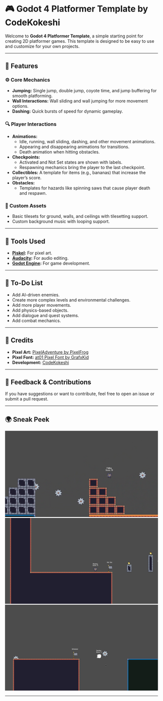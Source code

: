 # 🎮 Godot 4 Platformer Template by CodeKokeshi

Welcome to **Godot 4 Platformer Template**, a simple starting point for creating 2D platformer games. This template is designed to be easy to use and customize for your own projects.

---

## 🌟 Features

### ⚙ Core Mechanics
- **Jumping:** Single jump, double jump, coyote time, and jump buffering for smooth platforming.
- **Wall Interactions:** Wall sliding and wall jumping for more movement options.
- **Dashing:** Quick bursts of speed for dynamic gameplay.

### 🔍 Player Interactions
- **Animations:**
  - Idle, running, wall sliding, dashing, and other movement animations.
  - Appearing and disappearing animations for transitions.
  - Death animation when hitting obstacles.
- **Checkpoints:**
  - Activated and Not Set states are shown with labels.
  - Respawning mechanics bring the player to the last checkpoint.
- **Collectibles:** A template for items (e.g., bananas) that increase the player’s score.
- **Obstacles:**
  - Templates for hazards like spinning saws that cause player death and respawn.

### 🎨 Custom Assets
- Basic tilesets for ground, walls, and ceilings with tilesetting support.
- Custom background music with looping support.

---

## 🚀 Tools Used
- **[Piskel](https://www.piskelapp.com/):** For pixel art.
- **[Audacity](https://www.audacityteam.org/):** For audio editing.
- **[Godot Engine](https://godotengine.org/):** For game development.

---

## 🔧 To-Do List
- Add AI-driven enemies.
- Create more complex levels and environmental challenges.
- Add more player movements.
- Add physics-based objects.
- Add dialogue and quest systems.
- Add combat mechanics.

---

## 📜 Credits
- **Pixel Art:** [PixelAdventure by PixelFrog](https://pixelfrog-assets.itch.io/pixel-adventure-1)
- **Pixel Font:** [at01 Pixel Font by GrafxKid](https://grafxkid.itch.io/at01-pixel-font)
- **Development:** [CodeKokeshi](https://github.com/CodeKokeshi)

---

## 💬 Feedback & Contributions
If you have suggestions or want to contribute, feel free to open an issue or submit a pull request.

---

## 🌍 Sneak Peek
![Gameplay Screenshot](Screenshots/Game.png)
![Gameplay Screenshot](Screenshots/Game00.png)
![Gameplay Screenshot](Screenshots/Game02.png)

---
